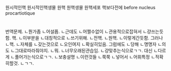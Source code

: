 원시적인핵
원시적인핵생물
원핵
원핵생물
원핵세포
핵보다전에
before nucleus
procartiotique



#
번역문제.
ㄴ뭔가좀
ㄴ어설픔.
ㄴ근데도
ㄴ어쩔수없이
ㄴ관용적으로잡혀서
ㄴ걍쓰는듯함.
핵.
ㄴ이부분을
ㄴ대칭적으로
ㄴ쓰기위해.
ㄴ전핵.
ㄴ원핵.
ㄴ이렇게간듯함.
그러나
ㄴ핵.
ㄴ자체를
ㄴ갖는것으로
ㄴ오인여지
ㄴ확실히있음.
그럼에도
ㄴ당해
ㄴ명명자
ㄴ의도
ㄴ그대로따라줘야지.
ㄴ뭐.
ㄴ너무오래된관습임.
ㄴ걍맞추는식으로ㄱㄱ.
대신
ㄴ다르게
ㄴ풀어가는식으로ㄱㄱ.
ㄴ보충설명
ㄴ이런것들
ㄴ쭉쭉
ㄴ넣어서
ㄴ어휘특정
ㄴ적확히할것.
ㄴㄱㄱ.
